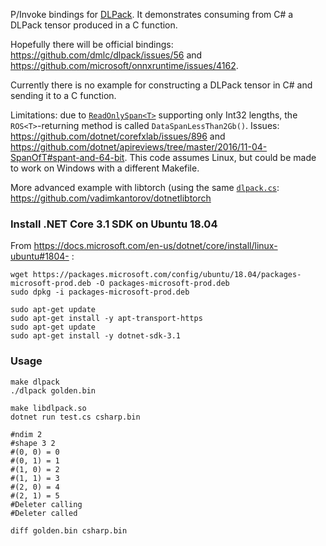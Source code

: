 P/Invoke bindings for [DLPack](http://github.com/dmlc/dlpack). It demonstrates consuming from C# a DLPack tensor produced in a C function.

Hopefully there will be official bindings: https://github.com/dmlc/dlpack/issues/56 and https://github.com/microsoft/onnxruntime/issues/4162.

Currently there is no example for constructing a DLPack tensor in C# and sending it to a C function.

Limitations: due to [`ReadOnlySpan<T>`](https://docs.microsoft.com/en-us/dotnet/api/system.readonlyspan-1.-ctor?view=netcore-3.1#System_ReadOnlySpan_1__ctor_System_Void__System_Int32_) supporting only Int32 lengths, the `ROS<T>`-returning method is called `DataSpanLessThan2Gb()`. Issues: https://github.com/dotnet/corefxlab/issues/896 and https://github.com/dotnet/apireviews/tree/master/2016/11-04-SpanOfT#spant-and-64-bit. This code assumes Linux, but could be made to work on Windows with a different Makefile.

More advanced example with libtorch (using the same [`dlpack.cs`](./dlpack.cs): https://github.com/vadimkantorov/dotnetlibtorch

### Install .NET Core 3.1 SDK on Ubuntu 18.04
From https://docs.microsoft.com/en-us/dotnet/core/install/linux-ubuntu#1804- :
```shell
wget https://packages.microsoft.com/config/ubuntu/18.04/packages-microsoft-prod.deb -O packages-microsoft-prod.deb
sudo dpkg -i packages-microsoft-prod.deb

sudo apt-get update
sudo apt-get install -y apt-transport-https
sudo apt-get update 
sudo apt-get install -y dotnet-sdk-3.1
```

### Usage
```shell
make dlpack
./dlpack golden.bin

make libdlpack.so
dotnet run test.cs csharp.bin

#ndim 2
#shape 3 2
#(0, 0) = 0
#(0, 1) = 1
#(1, 0) = 2
#(1, 1) = 3
#(2, 0) = 4
#(2, 1) = 5
#Deleter calling
#Deleter called

diff golden.bin csharp.bin
```
